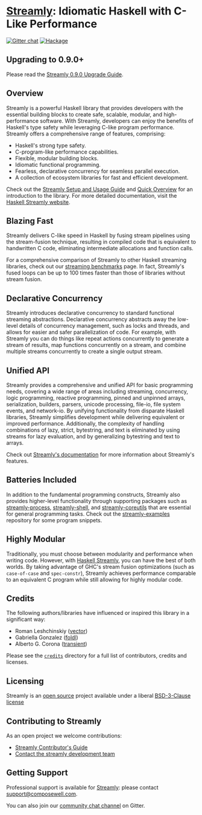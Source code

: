 # [Streamly][]: Idiomatic Haskell with C-Like Performance

[![Gitter chat](https://badges.gitter.im/composewell/gitter.svg)](https://gitter.im/composewell/streamly)
[![Hackage](https://img.shields.io/hackage/v/streamly.svg?style=flat)](https://hackage.haskell.org/package/streamly)

## Upgrading to 0.9.0+

Please read the [Streamly 0.9.0 Upgrade Guide](/docs/User/Project/Upgrading-0.8-to-0.9.md).

## Overview

Streamly is a powerful Haskell library that provides developers with
the essential building blocks to create safe, scalable, modular, and
high-performance software. With Streamly, developers can enjoy the
benefits of Haskell's type safety while leveraging C-like program
performance.  Streamly offers a comprehensive range of features,
comprising:

* Haskell's strong type safety.
* C-program-like performance capabilities.
* Flexible, modular building blocks.
* Idiomatic functional programming.
* Fearless, declarative concurrency for seamless parallel execution.
* A collection of ecosystem libraries for fast and efficient development.

Check out the [Streamly Setup and Usage
Guide](/docs/User/Tutorials/setup-and-usage.md) and [Quick
Overview](/docs/User/Tutorials/quick-overview.md) for an introduction
to the library. For more detailed documentation, visit the [Haskell
Streamly website][Streamly].

## Blazing Fast

Streamly delivers C-like speed in Haskell by fusing stream pipelines
using the stream-fusion technique, resulting in compiled code that is
equivalent to handwritten C code, eliminating intermediate allocations
and function calls.

For a comprehensive comparison of Streamly to other Haskell streaming
libraries, check out our [streaming benchmarks][streaming-benchmarks]
page. In fact, Streamly's fused loops can be up to 100 times faster than
those of libraries without stream fusion.

## Declarative Concurrency

Streamly introduces declarative concurrency to standard functional
streaming abstractions.  Declarative concurrency abstracts away the
low-level details of concurrency management, such as locks and threads,
and allows for easier and safer parallelization of code.  For example,
with Streamly you can do things like repeat actions concurrently to
generate a stream of results, map functions concurrently on a stream,
and combine multiple streams concurrently to create a single output
stream.

## Unified API

Streamly provides a comprehensive and unified API for basic programming
needs, covering a wide range of areas including streaming, concurrency,
logic programming, reactive programming, pinned and unpinned arrays,
serialization, builders, parsers, unicode processing, file-io, file
system events, and network-io. By unifying functionality from disparate
Haskell libraries, Streamly simplifies development while delivering
equivalent or improved performance. Additionally, the complexity
of handling combinations of lazy, strict, bytestring, and text is
eliminated by using streams for lazy evaluation, and by generalizing
bytestring and text to arrays.

Check out [Streamly's documentation][Streamly] for more information
about Streamly's features.

## Batteries Included

In addition to the fundamental programming constructs, Streamly also
provides higher-level functionality through supporting packages such as
[streamly-process][], [streamly-shell][], and [streamly-coreutils][]
that are essential for general programming tasks. Check out the
[streamly-examples][] repository for some program snippets.

## Highly Modular

Traditionally, you must choose between modularity and performance when
writing code. However, with [Haskell Streamly][Streamly], you can have
the best of both worlds. By taking advantage of GHC's stream fusion
optimizations (such as `case-of-case` and `spec-constr`), Streamly achieves
performance comparable to an equivalent C program while still allowing
for highly modular code.

## Credits

The following authors/libraries have influenced or inspired this library in a
significant way:

  * Roman Leshchinskiy ([vector](http://hackage.haskell.org/package/vector))
  * Gabriella Gonzalez ([foldl](https://hackage.haskell.org/package/foldl))
  * Alberto G. Corona ([transient](https://hackage.haskell.org/package/transient))

Please see the [`credits`](/docs/User/ProjectRelated/Credits.md) directory for a full
list of contributors, credits and licenses.

## Licensing

Streamly is an [open source](https://github.com/composewell/streamly)
project available under a liberal [BSD-3-Clause license][LICENSE]

## Contributing to Streamly

As an open project we welcome contributions:

* [Streamly Contributor's Guide][CONTRIBUTING.md]
* [Contact the streamly development team](mailto:streamly@composewell.com)

## Getting Support

Professional support is available for [Streamly][]: please contact
[support@composewell.com](mailto:support@composewell.com).

You can also join our [community chat
channel](https://gitter.im/composewell/streamly) on Gitter.

<!--
Link References.
-->

[Streamly]: https://streamly.composewell.com/
[streaming-benchmarks]: https://github.com/composewell/streaming-benchmarks
[concurrency-benchmarks]: https://github.com/composewell/concurrency-benchmarks
[streamly-examples]: https://github.com/composewell/streamly-examples
[streamly-process]: https://github.com/composewell/streamly-process
[streamly-shell]: https://github.com/composewell/streamly-shell
[streamly-coreutils]: https://github.com/composewell/streamly-coreutils

<!--
Keep all the unstable links here so that they can be updated to stable
links (for online docs) before we release.
-->

<!-- local files -->
[LICENSE]: /LICENSE
[CONTRIBUTING.md]: /docs/Developer/Contributing.md
[docs]: docs/
